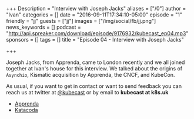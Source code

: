 +++
Description = "Interview with Joseph Jacks"
aliases = ["/0"]
author = "Ivan"
categories = []
date = "2016-09-11T17:34:10-05:00"
episode = "1"
friendly = "jj"
guests = ["jj"]
images = ["/img/social/fb/jj.png"]
news_keywords = []
podcast = "http://api.spreaker.com/download/episode/9176932/kubecast_ep04.mp3"
sponsors = []
tags = []
title = "Episode 04 - Interview with Joseph Jacks"

+++


Joseph Jacks, from Apprenda, came to London recently and we all joined together at Ivan's house for this interview. We talked about the origins of `Asynchio`, Kismatic acquisition by Apprenda, the CNCF, and KubeCon.


As usual, if you want to get in contact or want to send feedback you can reach us at twitter at [@kubecast](https://twitter.com/kubecast) or by email to **kubecast at k8s.uk**


* [Apprenda](https://apprenda.com)
* [Katacoda](https://www.katacoda.com/courses/kubernetes)
